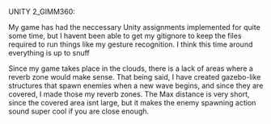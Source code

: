 UNITY 2_GIMM360:

My game has had the neccessary Unity assignments implemented for quite some time, but I havent been able to get my gitignore to keep the files required to run things like my gesture recognition. I think this time around everything is up to snuff

Since my game takes place in the clouds, there is a lack of areas where a reverb zone would make sense. That being said, I have created gazebo-like structures that spawn enemies when a new wave begins, and since they are covered, I made those 
my reverb zones. The Max distance is very short, since the covered area isnt large, but it makes the enemy spawning action sound super cool if you are close enough. 
